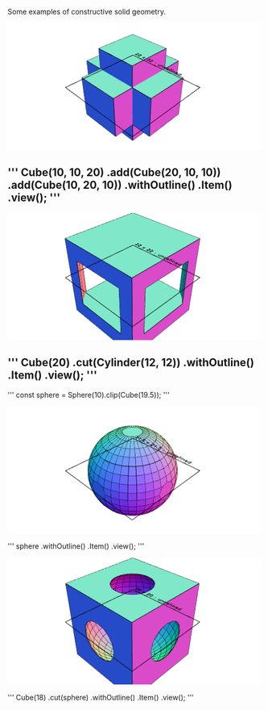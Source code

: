 
Some examples of constructive solid geometry.

![Image](csg.md.1.png)

'''
Cube(10, 10, 20)
  .add(Cube(20, 10, 10))
  .add(Cube(10, 20, 10))
  .withOutline()
  .Item()
  .view();
'''
---

![Image](csg.md.2.png)

'''
Cube(20)
  .cut(Cylinder(12, 12))
  .withOutline()
  .Item()
  .view();
'''
---


'''
const sphere = Sphere(10).clip(Cube(19.5));
'''

![Image](csg.md.3.png)

'''
sphere
  .withOutline()
  .Item()
  .view();
'''

![Image](csg.md.4.png)

'''
Cube(18)
  .cut(sphere)
  .withOutline()
  .Item()
  .view();
'''
